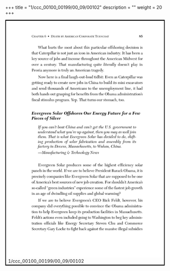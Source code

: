 +++
title = "1/ccc_00100_00199/00_09/00102"
description = ""
weight = 20
+++

<table style="border:2px solid black;max-width:800px;max-height:800px;" 
><tr><td>
<img class="center-fit-jpg"
src="/jpg_/out_jpg_dbc_102.jpg">
1/ccc_00100_00199/00_09/00102
</img></td></tr></table>
